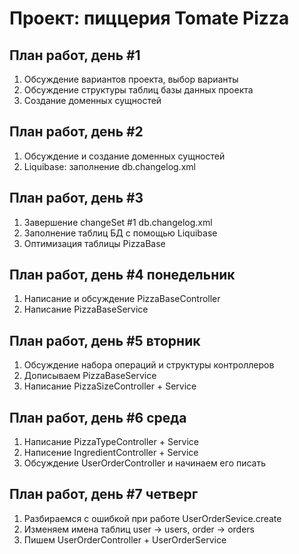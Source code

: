 Проект: пиццерия Tomate Pizza
=============================

## План работ, день #1

1. Обсуждение вариантов проекта, выбор варианты
2. Обсуждение структуры таблиц базы данных проекта
3. Создание доменных сущностей

## План работ, день #2

1. Обсуждение и создание доменных сущностей
2. Liquibase: заполнение db.changelog.xml

## План работ, день #3

1. Завершение changeSet #1 db.changelog.xml
2. Заполнение таблиц БД с помощью Liquibase
3. Оптимизация таблицы PizzaBase

## План работ, день #4 понедельник

1. Написание и обсуждение PizzaBaseController
2. Написание PizzaBaseService

## План работ, день #5 вторник

1. Обсуждение набора операций и структуры контроллеров
2. Дописываем PizzaBaseService
3. Написание PizzaSizeController + Service

## План работ, день #6 среда

1. Написание PizzaTypeController + Service
2. Написение IngredientController + Service
3. Обсуждение UserOrderController и начинаем его писать

## План работ, день #7 четверг

1. Разбираемся с ошибкой при работе UserOrderSevice.create
2. Изменяем имена таблиц user -> users, order -> orders
3. Пишем UserOrderController + UserOrderService

